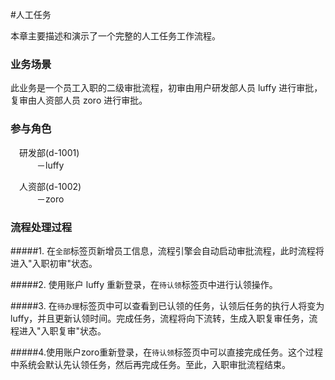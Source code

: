 #人工任务

本章主要描述和演示了一个完整的人工任务工作流程。

### 业务场景

此业务是一个员工入职的二级审批流程，初审由用户研发部人员 luffy 进行审批，复审由人资部人员 zoro 进行审批。

### 参与角色

&emsp;研发部(d-1001)<br/>
&emsp;&emsp;&emsp;－luffy<br/>

&emsp;人资部(d-1002)<br/>
&emsp;&emsp;&emsp;－zoro

### 流程处理过程

#####1. 在`全部`标签页新增员工信息，流程引擎会自动启动审批流程，此时流程将进入"入职初审"状态。

#####2. 使用账户 luffy 重新登录，在`待认领`标签页中进行认领操作。

#####3. 在`待办理`标签页中可以查看到已认领的任务，认领后任务的执行人将变为luffy，并且更新认领时间。完成任务，流程将向下流转，生成入职复审任务，流程进入"入职复审"状态。

#####4.使用账户zoro重新登录，在`待认领`标签页中可以直接完成任务。这个过程中系统会默认先认领任务，然后再完成任务。至此，入职审批流程结束。